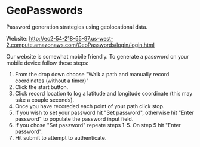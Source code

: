 # GeoPasswords
Password generation strategies using geolocational data. 

Website: http://ec2-54-218-65-97.us-west-2.compute.amazonaws.com/GeoPasswords/login/login.html

Our website is somewhat mobile friendly. To generate a password on your mobile device follow these steps: 
1. From the drop down choose "Walk a path and manually record coordinates (without a timer)"
2. Click the start button. 
3. Click record location to log a latitude and longitude coordinate (this may take a couple seconds). 
4. Once you have recoreded each point of your path click stop. 
5. If you wish to set your password hit "Set password", otherwise hit "Enter password" to populate the password input field.
6. If you chose "Set password" repeate steps 1-5. On step 5 hit "Enter password". 
7. Hit submit to attempt to authenticate.
